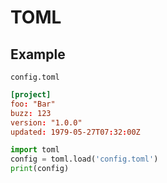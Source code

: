 # TOML

## Example


`config.toml`


```toml
[project]
foo: "Bar"
buzz: 123
version: "1.0.0"
updated: 1979-05-27T07:32:00Z

```

```python
import toml
config = toml.load('config.toml')
print(config)
```
